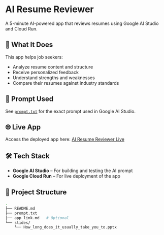 # AI Resume Reviewer

A 5-minute AI-powered app that reviews resumes using Google AI Studio and Cloud Run.

## 🚀 What It Does

This app helps job seekers:
- Analyze resume content and structure
- Receive personalized feedback
- Understand strengths and weaknesses
- Compare their resumes against industry standards

## 🧠 Prompt Used

See [`prompt.txt`](./prompt.txt) for the exact prompt used in Google AI Studio.

## 🌐 Live App

Access the deployed app here: [AI Resume Reviewer Live](https://ai-resume-reviewer-408860617009.us-west1.run.app)




## 🛠 Tech Stack

- **Google AI Studio** – For building and testing the AI prompt
- **Google Cloud Run** – For live deployment of the app

## 📂 Project Structure

```bash
.
├── README.md
├── prompt.txt
├── app_link.md   # Optional
└── slides/
    └── How_long_does_it_usually_take_you_to.pptx
